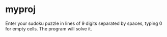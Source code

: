 # myproj
Enter your sudoku puzzle in lines of 9 digits separated by spaces, typing 0 for empty cells. The program will solve it.
